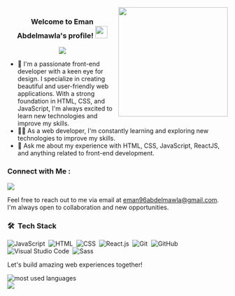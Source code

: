 <img width="250" align="right" src="https://c.tenor.com/_DOBjnGspYAAAAAM/code-coding.gif">

<h3 align="center">
  Welcome to Eman Abdelmawla's profile!
  <img src="https://media.giphy.com/media/hvRJCLFzcasrR4ia7z/giphy.gif" width="28">
</h3>

<!-- Typing SVG by DenverCoder1 - https://github.com/DenverCoder1/readme-typing-svg -->
<p align="center">
  <a href="https://github.com/DenverCoder1/readme-typing-svg"><img src="https://readme-typing-svg.herokuapp.com/?lines=Front%20End%20Developer;Always%20learning%20new%20things&font=Fira%20Code&center=true&width=440&height=45&color=f75c7e&vCenter=true&size=22"></a>
</p> 

- 🏢 I'm a passionate front-end developer with a keen eye for design. I specialize in creating beautiful and user-friendly web applications. With a strong foundation in HTML, CSS, and JavaScript, I'm always excited to learn new technologies and improve my skills.
- 👨‍💻 As a web developer, I'm constantly learning and exploring new technologies to improve my skills.
- 💬 Ask me about my experience with HTML, CSS, JavaScript, ReactJS, and anything related to front-end development.

### Connect with Me :

<a  href="https://www.linkedin.com/in/eman-ahmed/" target="_blank"><img src="https://img.shields.io/badge/-Eman%20Abdelmawla-0077B5?style=for-the-badge&logo=Linkedin&logoColor=white"/></a>
<p>Feel free to reach out to me via email at <a href="eman96abdelmawla@gmail.com">eman96abdelmawla@gmail.com</a>. I'm always open to collaboration and new opportunities.</p>

### 🛠 &nbsp;Tech Stack
![JavaScript](https://img.shields.io/badge/-JavaScript-05122A?style=flat&logo=javascript)&nbsp;
![HTML](https://img.shields.io/badge/-HTML-05122A?style=flat&logo=HTML5)&nbsp;
![CSS](https://img.shields.io/badge/-CSS-05122A?style=flat&logo=CSS3&logoColor=1572B6)&nbsp;
![React.js](https://img.shields.io/badge/-React-05122A?style=flat&logo=react)&nbsp;
![Git](https://img.shields.io/badge/-Git-05122A?style=flat&logo=git)&nbsp;
![GitHub](https://img.shields.io/badge/-GitHub-05122A?style=flat&logo=github)&nbsp;
![Visual Studio Code](https://img.shields.io/badge/-Visual%20Studio%20Code-05122A?style=flat&logo=visual-studio-code&logoColor=007ACC)&nbsp;
![Sass](https://img.shields.io/badge/-Sass-05122A?style=flat&logo=sass)&nbsp;

Let's build amazing web experiences together!

<img align="left" src="https://github-readme-stats.vercel.app/api/top-langs?username=emanAbdelmawla&show_icons=true&locale=en&layout=compact&theme=radical" alt="most used languages" />
<br>
<a href="https://komarev.com/ghpvc/?username=emanAbdelmawla&style=for-the-badge">
    <img src="https://komarev.com/ghpvc/?username=emanAbdelmawla&style=for-the-badge">
</a>
